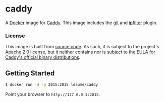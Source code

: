 caddy
=====

A [Docker](https://docker.com) image for [Caddy](https://caddyserver.com). This image includes the [git](https://caddyserver.com/docs/http.git) and [ipfilter](https://caddyserver.com/docs/http.ipfilter) plugin.

### License

This image is built from [source code](https://github.com/mholt/caddy). As such, it is subject to the project's [Apache 2.0 license](https://github.com/mholt/caddy/blob/baf6db5b570e36ea2fee30d50f879255a5895370/LICENSE.txt), but it neither contains nor is subject to [the EULA for Caddy's official binary distributions](https://github.com/mholt/caddy/blob/545fa844bbd188c1e5bff6926e5c410e695571a0/dist/EULA.txt).


## Getting Started

```sh
$ docker run -d -p 2015:2015 ldaume/caddy
```

Point your browser to `http://127.0.0.1:2015`.
